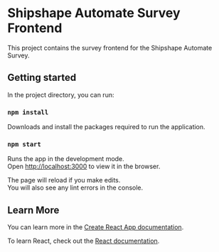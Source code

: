 # Shipshape Automate Survey Frontend

This project contains the survey frontend for the Shipshape Automate Survey.

## Getting started

In the project directory, you can run:

### `npm install`

Downloads and install the packages required to run the application.

### `npm start`

Runs the app in the development mode.\
Open [http://localhost:3000](http://localhost:3000) to view it in the browser.

The page will reload if you make edits.\
You will also see any lint errors in the console.

## Learn More

You can learn more in the [Create React App documentation](https://facebook.github.io/create-react-app/docs/getting-started).

To learn React, check out the [React documentation](https://reactjs.org/).
